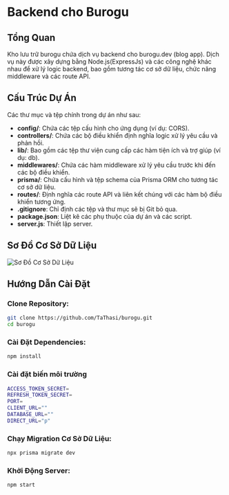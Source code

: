 # Backend cho Burogu

## Tổng Quan
Kho lưu trữ burogu chứa dịch vụ backend cho burogu.dev (blog app). Dịch vụ này được xây dựng bằng Node.js(ExpressJs) và các công nghệ khác nhau để xử lý logic backend, bao gồm tương tác cơ sở dữ liệu, chức năng middleware và các route API.

## Cấu Trúc Dự Án
Các thư mục và tệp chính trong dự án như sau:

- **config/**: Chứa các tệp cấu hình cho ứng dụng (ví dụ: CORS).
- **controllers/**: Chứa các bộ điều khiển định nghĩa logic xử lý yêu cầu và phản hồi.
- **lib/**: Bao gồm các tệp thư viện cung cấp các hàm tiện ích và trợ giúp (ví dụ: db).
- **middlewares/**: Chứa các hàm middleware xử lý yêu cầu trước khi đến các bộ điều khiển.
- **prisma/**: Chứa cấu hình và tệp schema của Prisma ORM cho tương tác cơ sở dữ liệu.
- **routes/**: Định nghĩa các route API và liên kết chúng với các hàm bộ điều khiển tương ứng.
- **.gitignore**: Chỉ định các tệp và thư mục sẽ bị Git bỏ qua.
- **package.json**: Liệt kê các phụ thuộc của dự án và các script.
- **server.js**: Thiết lập server.

## Sơ Đồ Cơ Sở Dữ Liệu
![Sơ Đồ Cơ Sở Dữ Liệu](https://github.com/TaThasi/burogu/assets/120630656/9c4766db-d5fc-4d6a-b0f2-188410351c4a)

## Hướng Dẫn Cài Đặt

### Clone Repository:
```sh
git clone https://github.com/TaThasi/burogu.git
cd burogu
```
### Cài Đặt Dependencies:
```sh
npm install
```
### Cài đặt biến môi trường
```sh
ACCESS_TOKEN_SECRET=
REFRESH_TOKEN_SECRET=
PORT=
CLIENT_URL=""
DATABASE_URL=""
DIRECT_URL="p"
```
### Chạy Migration Cơ Sở Dữ Liệu:
```sh
npx prisma migrate dev
```
### Khởi Động Server:
```sh
npm start
```

